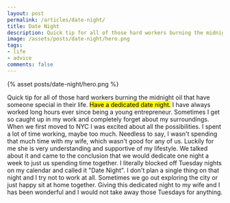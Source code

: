 ```yaml
---
layout: post
permalink: /articles/date-night/
title: Date Night
description: Quick tip for all of those hard workers burning the midnight oil that have someone special in their life. Have a dedicated date night.
image: /assets/posts/date-night/hero.png
tags:
- life
- advice
comments: false
---
```


<div class="hero">{% asset posts/date-night/hero.png %}</div>

<p>Quick tip for all of those hard workers burning the midnight oil that have someone special in their life. <mark>Have a dedicated date night.</mark> I have always worked long hours ever since being a young entrepreneur. Sometimes I get so caught up in my work and completely forget about my surroundings. When we first moved to NYC I was excited about all the possibilities. I spent a lot of time working, maybe too much. Needless to say, I wasn't spending that much time with my wife, which wasn't good for any of us. Luckily for me she is very understanding and supportive of my lifestyle. We talked about it and came to the conclusion that we would dedicate one night a week to just us spending time together. I literally blocked off Tuesday nights on my calendar and called it "Date Night". I don't plan a single thing on that night and I try not to work at all. Sometimes we go out exploring the city or just happy sit at home together. Giving this dedicated night to my wife and I has been wonderful and I would not take away those Tuesdays for anything.</p>
